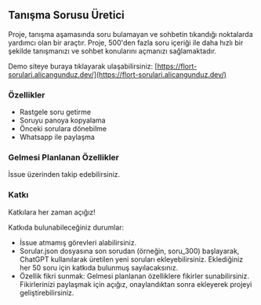 ## Tanışma Sorusu Üretici

Proje, tanışma aşamasında soru bulamayan ve sohbetin tıkandığı noktalarda yardımcı olan bir araçtır. Proje, 500'den fazla soru içeriği ile daha hızlı bir şekilde tanışmanızı ve sohbet konularını açmanızı sağlamaktadır.

Demo siteye buraya tıklayarak ulaşabilirsiniz: [https://flort-sorulari.alicangunduz.dev/](https://flort-sorulari.alicangunduz.dev/)

### Özellikler

- Rastgele soru getirme
- Soruyu panoya kopyalama
- Önceki sorulara dönebilme
- Whatsapp ile paylaşma

### Gelmesi Planlanan Özellikler

İssue üzerinden takip edebilirsiniz.

### Katkı

Katkılara her zaman açığız!

Katkıda bulunabileceğiniz durumlar:

- İssue atmamış görevleri alabilirsiniz. 
- Sorular.json dosyasına son sorudan (örneğin, soru_300) başlayarak, ChatGPT kullanılarak üretilen yeni soruları ekleyebilirsiniz. Eklediğiniz her 50 soru için katkıda bulunmuş sayılacaksınız.
- Özellik fikri sunmak: Gelmesi planlanan özelliklere fikirler sunabilirsiniz. Fikirlerinizi paylaşmak için açığız, onaylandıktan sonra ekleyerek projeyi geliştirebilirsiniz.
